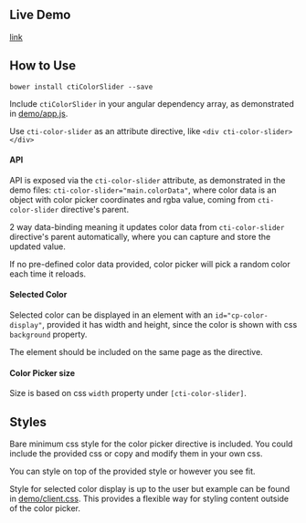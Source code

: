 ## Live Demo
[link](http://liyinz.github.io/cti-color-slider/demo/)

## How to Use

`bower install ctiColorSlider --save`

Include `ctiColorSlider` in your angular dependency array, as demonstrated in
[demo/app.js](demo/app.js).

Use `cti-color-slider` as an attribute directive, like `<div cti-color-slider></div>`

#### API
API is exposed via the `cti-color-slider` attribute, as demonstrated in the demo
files: `cti-color-slider="main.colorData"`, where color data is an object with
color picker coordinates and rgba value, coming from `cti-color-slider`
directive's parent.

2 way data-binding meaning it updates color data from `cti-color-slider` directive's parent automatically, where you can capture and store the updated value.

If no pre-defined color data provided, color picker will pick a random color each time it reloads.

#### Selected Color
Selected color can be displayed in an element with an `id="cp-color-display"`,
provided it has width and height, since the color is shown with css `background`
property.

The element should be included on the same page as the directive.

#### Color Picker size
Size is based on css `width` property under `[cti-color-slider]`.

## Styles

Bare minimum css style for the color picker directive is included. You could
include the provided css or copy and modify them in your own css.

You can style on top of the provided style or however you see fit.

Style for selected color display is up to the user but example can be found in
[demo/client.css](demo/client.css). This provides a flexible way for styling
content outside of the color picker.

